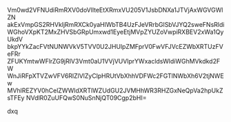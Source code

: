 Vm0wd2VFNUdiRmRXV0doVllteEtXRmxVU205V1JsbDNXa1JTVjAxWGVGWlZN
akExVmpGS2RHVkljRmRXCk0yaHlWbTB4UzFJeVRrbGlSbVJYQ2sweFNsRldi
WGhoVXpKT2MxZHVSbGRpUmxwd1EyeEtjMVpZYUZoVwpiRXBEV2xWa1QyUkdV
bkpYYkZacFVtNUNWVkV5TVV0U2JHUlpZMFprV0FwVFJVcEZWbXRTUzFVeFRr
ZFUKYmtwWFlrZG9jRlV3Vmt0aU1VVjVUVlprYWxacldsWldiWGhMVkdkd2FW
WnJiRFpXTVZwVFV6RlZlVlZyClpHRUtVbXhhVDFWc2FGTlNWbXh6V2tjNWEw
MVhlREZYV0hCelZWWldXRTlWZUdGU2JVMHhWR3RHZGxNeQpVa2hpUkZsTFEy
NVdlR0ZuUFQwS0NuSnNjQT09Cgp2bHI=

dxq